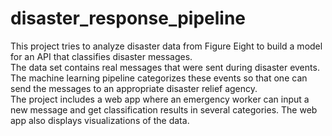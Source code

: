 # disaster_response_pipeline
This project tries to analyze disaster data from Figure Eight to build a model for an API that classifies disaster messages.  
The data set contains real messages that were sent during disaster events. 
The machine learning pipeline categorizes these events so that one can send the messages to an appropriate disaster relief agency.  
The project includes a web app where an emergency worker can input a new message and get classification results in several categories. 
The web app also displays visualizations of the data.

